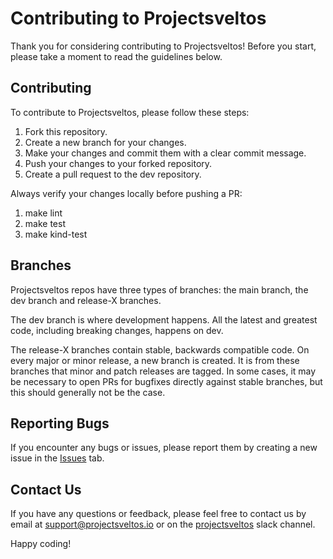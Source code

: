 # Contributing to Projectsveltos

Thank you for considering contributing to Projectsveltos! Before you start, please take a moment to read the guidelines below.

## Contributing

To contribute to Projectsveltos, please follow these steps:

1. Fork this repository.
2. Create a new branch for your changes.
3. Make your changes and commit them with a clear commit message.
4. Push your changes to your forked repository.
5. Create a pull request to the dev repository.

Always verify your changes locally before pushing a PR:

1. make lint
2. make test
3. make kind-test

## Branches

Projectsveltos repos have three types of branches: the main branch, the dev branch and release-X branches.

The dev branch is where development happens. All the latest and greatest code, including breaking changes, happens on dev.

The release-X branches contain stable, backwards compatible code. On every major or minor release, a new branch is created. It is from these branches that minor and patch releases are tagged. In some cases, it may be necessary to open PRs for bugfixes directly against stable branches, but this should generally not be the case.

## Reporting Bugs

If you encounter any bugs or issues, please report them by creating a new issue in the [Issues](https://github.com/projectsveltos/healthcheck-manager/issues) tab.

## Contact Us

If you have any questions or feedback, please feel free to contact us by email at support@projectsveltos.io or on the [projectsveltos](https://join.slack.com/t/projectsveltos/shared_invite/zt-1hraownbr-W8NTs6LTimxLPB8Erj8Q6Q) slack channel.

Happy coding!

